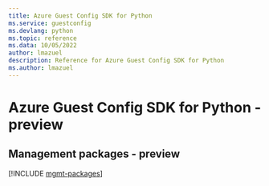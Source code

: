 ```yaml
---
title: Azure Guest Config SDK for Python
ms.service: guestconfig
ms.devlang: python
ms.topic: reference
ms.data: 10/05/2022
author: lmazuel
description: Reference for Azure Guest Config SDK for Python
ms.author: lmazuel
---
```

# Azure Guest Config SDK for Python - preview

## Management packages - preview
[!INCLUDE [mgmt-packages](guest-config-mgmt-index.md)]